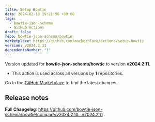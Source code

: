 ```yaml
---
title: Setup Bowtie
date: 2024-02-10 19:21:56 +00:00
tags:
  - bowtie-json-schema
  - GitHub Actions
draft: false
repo: bowtie-json-schema/bowtie
marketplace: https://github.com/marketplace/actions/setup-bowtie
version: v2024.2.11
dependentsNumber: "1"
---
```



Version updated for **bowtie-json-schema/bowtie** to version **v2024.2.11**.
- This action is used across all versions by **1** repositories.

Go to the [GitHub Marketplace](https://github.com/marketplace/actions/setup-bowtie) to find the latest changes.

## Release notes

<!-- Release notes generated using configuration in .github/release.yml at v2024.2.11 -->



**Full Changelog**: https://github.com/bowtie-json-schema/bowtie/compare/v2024.2.10...v2024.2.11
